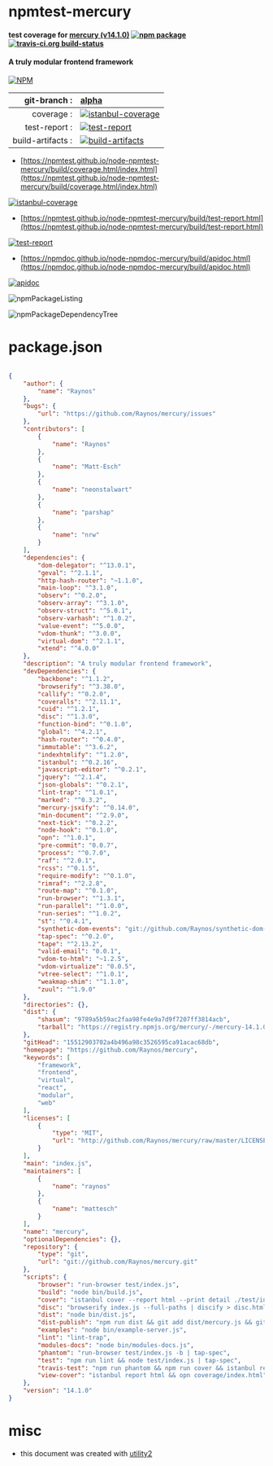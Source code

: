 # npmtest-mercury

#### test coverage for  [mercury (v14.1.0)](https://github.com/Raynos/mercury)  [![npm package](https://img.shields.io/npm/v/npmtest-mercury.svg?style=flat-square)](https://www.npmjs.org/package/npmtest-mercury) [![travis-ci.org build-status](https://api.travis-ci.org/npmtest/node-npmtest-mercury.svg)](https://travis-ci.org/npmtest/node-npmtest-mercury)

#### A truly modular frontend framework

[![NPM](https://nodei.co/npm/mercury.png?downloads=true&downloadRank=true&stars=true)](https://www.npmjs.com/package/mercury)

| git-branch : | [alpha](https://github.com/npmtest/node-npmtest-mercury/tree/alpha)|
|--:|:--|
| coverage : | [![istanbul-coverage](https://npmtest.github.io/node-npmtest-mercury/build/coverage.badge.svg)](https://npmtest.github.io/node-npmtest-mercury/build/coverage.html/index.html)|
| test-report : | [![test-report](https://npmtest.github.io/node-npmtest-mercury/build/test-report.badge.svg)](https://npmtest.github.io/node-npmtest-mercury/build/test-report.html)|
| build-artifacts : | [![build-artifacts](https://npmtest.github.io/node-npmtest-mercury/glyphicons_144_folder_open.png)](https://github.com/npmtest/node-npmtest-mercury/tree/gh-pages/build)|

- [https://npmtest.github.io/node-npmtest-mercury/build/coverage.html/index.html](https://npmtest.github.io/node-npmtest-mercury/build/coverage.html/index.html)

[![istanbul-coverage](https://npmtest.github.io/node-npmtest-mercury/build/screenCapture.buildCi.browser.%252Ftmp%252Fbuild%252Fcoverage.lib.html.png)](https://npmtest.github.io/node-npmtest-mercury/build/coverage.html/index.html)

- [https://npmtest.github.io/node-npmtest-mercury/build/test-report.html](https://npmtest.github.io/node-npmtest-mercury/build/test-report.html)

[![test-report](https://npmtest.github.io/node-npmtest-mercury/build/screenCapture.buildCi.browser.%252Ftmp%252Fbuild%252Ftest-report.html.png)](https://npmtest.github.io/node-npmtest-mercury/build/test-report.html)

- [https://npmdoc.github.io/node-npmdoc-mercury/build/apidoc.html](https://npmdoc.github.io/node-npmdoc-mercury/build/apidoc.html)

[![apidoc](https://npmdoc.github.io/node-npmdoc-mercury/build/screenCapture.buildCi.browser.%252Ftmp%252Fbuild%252Fapidoc.html.png)](https://npmdoc.github.io/node-npmdoc-mercury/build/apidoc.html)

![npmPackageListing](https://npmtest.github.io/node-npmtest-mercury/build/screenCapture.npmPackageListing.svg)

![npmPackageDependencyTree](https://npmtest.github.io/node-npmtest-mercury/build/screenCapture.npmPackageDependencyTree.svg)



# package.json

```json

{
    "author": {
        "name": "Raynos"
    },
    "bugs": {
        "url": "https://github.com/Raynos/mercury/issues"
    },
    "contributors": [
        {
            "name": "Raynos"
        },
        {
            "name": "Matt-Esch"
        },
        {
            "name": "neonstalwart"
        },
        {
            "name": "parshap"
        },
        {
            "name": "nrw"
        }
    ],
    "dependencies": {
        "dom-delegator": "^13.0.1",
        "geval": "^2.1.1",
        "http-hash-router": "~1.1.0",
        "main-loop": "^3.1.0",
        "observ": "^0.2.0",
        "observ-array": "^3.1.0",
        "observ-struct": "^5.0.1",
        "observ-varhash": "^1.0.2",
        "value-event": "^5.0.0",
        "vdom-thunk": "^3.0.0",
        "virtual-dom": "^2.1.1",
        "xtend": "^4.0.0"
    },
    "description": "A truly modular frontend framework",
    "devDependencies": {
        "backbone": "^1.1.2",
        "browserify": "^3.38.0",
        "callify": "^0.2.0",
        "coveralls": "^2.11.1",
        "cuid": "^1.2.1",
        "disc": "^1.3.0",
        "function-bind": "^0.1.0",
        "global": "^4.2.1",
        "hash-router": "^0.4.0",
        "immutable": "^3.6.2",
        "indexhtmlify": "^1.2.0",
        "istanbul": "^0.2.16",
        "javascript-editor": "^0.2.1",
        "jquery": "^2.1.4",
        "json-globals": "^0.2.1",
        "lint-trap": "^1.0.1",
        "marked": "^0.3.2",
        "mercury-jsxify": "^0.14.0",
        "min-document": "^2.9.0",
        "next-tick": "^0.2.2",
        "node-hook": "^0.1.0",
        "opn": "^1.0.1",
        "pre-commit": "0.0.7",
        "process": "^0.7.0",
        "raf": "^2.0.1",
        "rcss": "^0.1.5",
        "require-modify": "^0.1.0",
        "rimraf": "^2.2.8",
        "route-map": "^0.1.0",
        "run-browser": "^1.3.1",
        "run-parallel": "^1.0.0",
        "run-series": "^1.0.2",
        "st": "^0.4.1",
        "synthetic-dom-events": "git://github.com/Raynos/synthetic-dom-events.git",
        "tap-spec": "^0.2.0",
        "tape": "^2.13.2",
        "valid-email": "0.0.1",
        "vdom-to-html": "~1.2.5",
        "vdom-virtualize": "0.0.5",
        "vtree-select": "^1.0.1",
        "weakmap-shim": "^1.1.0",
        "zuul": "^1.9.0"
    },
    "directories": {},
    "dist": {
        "shasum": "9789a5b59ac2faa98fe4e9a7d9f7207ff3814acb",
        "tarball": "https://registry.npmjs.org/mercury/-/mercury-14.1.0.tgz"
    },
    "gitHead": "15512903702a4b496a98c3526595ca91acac68db",
    "homepage": "https://github.com/Raynos/mercury",
    "keywords": [
        "framework",
        "frontend",
        "virtual",
        "react",
        "modular",
        "web"
    ],
    "licenses": [
        {
            "type": "MIT",
            "url": "http://github.com/Raynos/mercury/raw/master/LICENSE"
        }
    ],
    "main": "index.js",
    "maintainers": [
        {
            "name": "raynos"
        },
        {
            "name": "mattesch"
        }
    ],
    "name": "mercury",
    "optionalDependencies": {},
    "repository": {
        "type": "git",
        "url": "git://github.com/Raynos/mercury.git"
    },
    "scripts": {
        "browser": "run-browser test/index.js",
        "build": "node bin/build.js",
        "cover": "istanbul cover --report html --print detail ./test/index.js",
        "disc": "browserify index.js --full-paths | discify > disc.html && opn disc.html",
        "dist": "node bin/dist.js",
        "dist-publish": "npm run dist && git add dist/mercury.js && git commit -m 'dist' && npm publish",
        "examples": "node bin/example-server.js",
        "lint": "lint-trap",
        "modules-docs": "node bin/modules-docs.js",
        "phantom": "run-browser test/index.js -b | tap-spec",
        "test": "npm run lint && node test/index.js | tap-spec",
        "travis-test": "npm run phantom && npm run cover && istanbul report lcov && ((cat coverage/lcov.info | coveralls) || exit 0) && zuul -- test/index.js",
        "view-cover": "istanbul report html && opn coverage/index.html"
    },
    "version": "14.1.0"
}
```



# misc
- this document was created with [utility2](https://github.com/kaizhu256/node-utility2)
